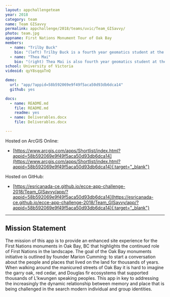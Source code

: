 ```yaml
---
layout: appchallengeteam
year: 2018
category: team
name: Team GISavvy
permalink: appchallenge/2018/teams/uvic/Team_GISavvy/
photo: team.jpg
appname: First Nations Monument Tour of Oak Bay
members:
  - name: "Trilby Buck"
    bio: "(left) Trilby Buck is a fourth year geomatics student at the University of Victoria. Through experiences from an international co-op to Ghana, she realized the role of geospatial technologies for addressing local and global scale issues. Her undergraduate work has centered around using GIS and remote sensing to support community engagement surrounding environmental and social change."
  - name: "Thea Mai"
    bio: "(right) Thea Mai is also fourth year geomatics student at the University of Victoria. Over the last four years she has explored GIS and remote sensing, focusing in on Vancouver crime, air pollution, and oceanography. Recently she has been examining indigenous ways of knowing and how to incorporate them into geomatics through alternative ways of mapping and connections with the land."
school: University of Victoria
videoid: qyY8sqqaTnQ

demo:
  url: "app/?appid=58b592069e9f49f5aca50d93db6dca14"
  github: yes

docs:
  - name: README.md
    file: README.md
    readme: yes
  - name: Deliverables.docx
    file: Deliverables.docx

---
```


Hosted on ArcGIS Online:

- [https://www.arcgis.com/apps/Shortlist/index.html?appid=58b592069e9f49f5aca50d93db6dca14](https://www.arcgis.com/apps/Shortlist/index.html?appid=58b592069e9f49f5aca50d93db6dca14){:target="_blank"}

Hosted on GitHub:

- [https://esricanada-ce.github.io/ecce-app-challenge-2018/Team_GISavvy/app/?appid=58b592069e9f49f5aca50d93db6dca14](https://esricanada-ce.github.io/ecce-app-challenge-2018/Team_GISavvy/app/?appid=58b592069e9f49f5aca50d93db6dca14){:target="_blank"}

---

## Mission Statement

The mission of this app is to provide an enhanced site experience for the First Nations monuments in Oak Bay, BC that highlights the continued role of First Nations in the landscape. The goal of the Oak Bay monuments initiative is outlined by founder Marion Cumming: to start a conversation about the people and places that lived on the land for thousands of years. When walking around the manicured streets of Oak Bay it is hard to imagine the garry oak, red cedar, and Douglas fir ecosystems that supported thousands of L’kwungen speaking peoples. This app in key to addressing the increasingly the dynamic relationship between memory and place that is being challenged in the search modern individual and group identities.
